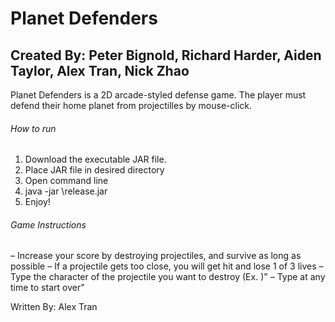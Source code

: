 # Planet Defenders

## Created By: Peter Bignold, Richard Harder, Aiden Taylor, Alex Tran, Nick Zhao

Planet Defenders is a 2D arcade-styled defense game. The player must defend their home planet from projectilles by mouse-click.  

###### How to run
1. Download the executable JAR file.
2. Place JAR file in desired directory
3. Open command line
4. java -jar <path>\release.jar
5. Enjoy!

###### Game Instructions
– Increase your score by destroying projectiles, and survive as long as possible
– If a projectile gets too close, you will get hit and lose 1 of 3 lives
– Type the character of the projectile you want to destroy (Ex. <A>)"
– Type <Reset> at any time to start over"

Written By: Alex Tran
